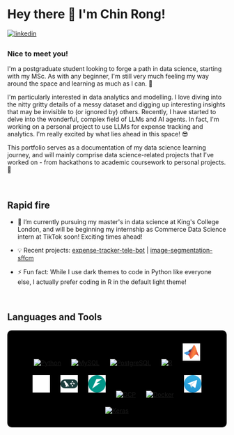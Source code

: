 # Hey there 👋 I'm Chin Rong!  
  

<a href="https://linkedin.com/in/ongchinrong12" target="_blank">
<img src=https://img.shields.io/badge/linkedin-%231E77B5.svg?&style=for-the-badge&logo=linkedin&logoColor=white alt=linkedin style="margin-bottom: 5px;" />
</a>

  



### Nice to meet you!  
I'm a postgraduate student looking to forge a path in data science, starting with my MSc. As with any beginner, I'm still very much feeling my way around the space and learning as much as I can. 📖

I'm particularly interested in data analytics and modelling. I love diving into the nitty gritty details of a messy dataset and digging up interesting insights that may be invisible to (or ignored by) others. Recently, I have started to delve into the wonderful, complex field of LLMs and AI agents. In fact, I'm working on a personal project to use LLMs for expense tracking and analytics. I'm really excited by what lies ahead in this space! 😎 

This portfolio serves as a documentation of my data science learning journey, and will mainly comprise data science-related projects that I've worked on - from hackathons to academic coursework to personal projects. 💯 

  

<br/>  


## Rapid fire  
- 🔭 I’m currently pursuing my master's in data science at King's College London, and will be beginning my internship as Commerce Data Science intern at TikTok soon! Exciting times ahead!
  

- 💡 Recent projects: [expense-tracker-tele-bot](https://github.com/crong12/expense-tracker-tele-bot) | [image-segmentation-sffcm](https://github.com/crong12/image-segmentation-sffcm) 
  

- ⚡ Fun fact: While I use dark themes to code in Python like everyone else, I actually prefer coding in R in the default light theme!   
  

<br/>  


## Languages and Tools  
<div align="center" style="background-color: #000; padding: 20px; border-radius: 10px;"> 
  <a href="https://www.python.org/" target="_blank"><img style="margin: 10px" src="https://profilinator.rishav.dev/skills-assets/python-original.svg" alt="Python" height="40" /></a> 
  <a href="https://www.mysql.com/" target="_blank"><img style="margin: 10px" src="https://profilinator.rishav.dev/skills-assets/mysql-original-wordmark.svg" alt="MySQL" height="40" /></a>   
  <a href="https://www.postgresql.org/" target="_blank"><img style="margin: 10px" src="https://profilinator.rishav.dev/skills-assets/postgresql-original-wordmark.svg" alt="PostgreSQL" height="40" /></a>
  <a href="https://www.r-project.org/" target="_blank"><img style="margin: 10px" src="https://profilinator.rishav.dev/skills-assets/r.svg" alt="R" height="40" /></a>  
  <a href="https://uk.mathworks.com/products/matlab.html" target="_blank"><img style="margin: 10px" src="icons/matlab-svgrepo-com.svg" alt="MATLAB" height="40" /></a>  
  <a href="https://platform.openai.com/" target="_blank"><img style="margin: 10px" src="icons/openai.svg" alt="OpenAI" height="40" /></a>
  <a href="https://www.langchain.com/langgraph" target="_blank"><img style="margin: 10px" src="icons/langgraph.svg" alt="LangGraph" height="40" /></a>
  <a href="https://fastapi.tiangolo.com/" target="_blank"><img style="margin: 10px" src="icons/fastapi.svg" alt="FastAPI" height="40" /></a>
  <a href="https://cloud.google.com/" target="_blank"><img style="margin: 10px" src="https://profilinator.rishav.dev/skills-assets/google_cloud-icon.svg" alt="GCP" height="40" /></a>  
  <a href="https://www.docker.com/" target="_blank"><img style="margin: 10px" src="icons/ddvp.ico" alt="Docker" height="40" /></a>
  <a href="https://core.telegram.org/bots/api" target="_blank"><img style="margin: 10px" src="icons/Telegram_logo.svg" alt="Telegram" height="40" /></a>
  <a href="https://keras.io/" target="_blank"><img style="margin: 10px" src="https://profilinator.rishav.dev/skills-assets/keras.png" alt="Keras" height="40" /></a>  
</div>  

<br/>  
